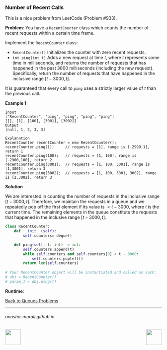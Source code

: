 ### Number of Recent Calls

This is a nice problem from LeetCode (Problem #933). 

**Problem**: You have a `RecentCounter` class which counts the number of recent requests within a certain time frame.

Implement the `RecentCounter` class:

* `RecentCounter()` Initializes the counter with zero recent requests.
* `int ping(int t)` Adds a new request at time $t$, where $t$ represents some time in milliseconds, and returns the number of requests that has happened in the past 3000 milliseconds (including the new request). Specifically, return the number of requests that have happened in the inclusive range [$t - 3000, t$].
  
It is guaranteed that every call to `ping` uses a strictly larger value of $t$ than the previous call.


**Example 1**

```
Input
["RecentCounter", "ping", "ping", "ping", "ping"]
[[], [1], [100], [3001], [3002]]
Output
[null, 1, 2, 3, 3]

Explanation
RecentCounter recentCounter = new RecentCounter();
recentCounter.ping(1);     // requests = [1], range is [-2999,1], return 1
recentCounter.ping(100);   // requests = [1, 100], range is [-2900,100], return 2
recentCounter.ping(3001);  // requests = [1, 100, 3001], range is [1,3001], return 3
recentCounter.ping(3002);  // requests = [1, 100, 3001, 3002], range is [2,3002], return 3
```

**Solution**

We are interested in counting the number of requests in the inclusive range [$t - 3000, t$]. Therefore, we maintain the requests in a queue and we repeatedly pop off the first element if its value is $< t - 3000$, where $t$ is the current time. The remaining elements in the queue constitute the requests that happened in the inclusive range [$t - 3000, t$].

```python
class RecentCounter:
    def __init__(self):
        self.counters= deque() 

    def ping(self, t: int) -> int:
        self.counters.append(t) 
        while self.counters and self.counters[0] < t - 3000:  
            self.counters.popleft() 
        return len(self.counters) 
        
# Your RecentCounter object will be instantiated and called as such:
# obj = RecentCounter()
# param_1 = obj.ping(t)
```


**Runtime**: 

[Back to Queues Problems](./problems.md)

* * *
###### anusha-murali.github.io

<img src="https://github.com/anusha-murali/anusha-murali.github.io/assets/111596338/639243aa-2857-4595-a65a-7852762bb002" width="50" height="50" align="left">

[<img src="https://github.com/user-attachments/assets/989cfb30-4fb8-40f8-a812-8a054869aa32" width="50" height="50" align="right">](../index.md)
